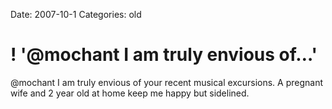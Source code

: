 Date: 2007-10-1
Categories: old

# ! '@mochant I am truly envious of…'

@mochant I am truly envious of your recent musical excursions. A pregnant wife and 2 year old at home keep me happy but sidelined.
